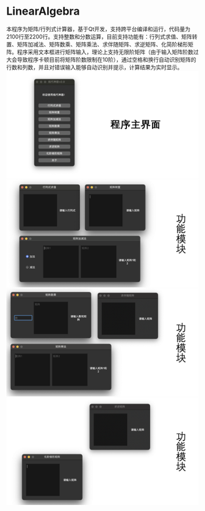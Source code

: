 # LinearAlgebra
本程序为矩阵/行列式计算器，基于Qt开发，支持跨平台编译和运行，代码量为2100行至2200行。支持整数和分数运算，目前支持功能有：行列式求值、矩阵转置、矩阵加减法、矩阵数乘、矩阵乘法、求伴随矩阵、求逆矩阵、化简阶梯形矩阵。程序采用文本框进行矩阵输入，理论上支持无限阶矩阵（由于输入矩阵阶数过大会导致程序卡顿目前将矩阵阶数限制在10阶），通过空格和换行自动识别矩阵的行数和列数，并且对错误输入能够自动识别并提示，计算结果为实时显示。
![img](./pictures/1.png)
![img](./pictures/2.png)
![img](./pictures/3.png)
![img](./pictures/4.png)